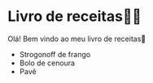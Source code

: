 # Livro de receitas:man_cook:

Olá! Bem vindo ao meu livro de receitas:wave:

-  Strogonoff de frango
-  Bolo de cenoura
-  Pavê 


